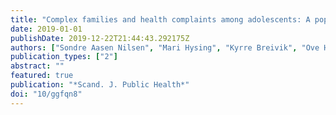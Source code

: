 ```yaml
---
title: "Complex families and health complaints among adolescents: A population-based cross-sectional study"
date: 2019-01-01
publishDate: 2019-12-22T21:44:43.292175Z
authors: ["Sondre Aasen Nilsen", "Mari Hysing", "Kyrre Breivik", "Ove Heradstveit", "Eilif Vingen Sunde", "Kjell Morten Stormark", "Tormod Bøe"]
publication_types: ["2"]
abstract: ""
featured: true
publication: "*Scand. J. Public Health*"
doi: "10/ggfqn8"
---
```


